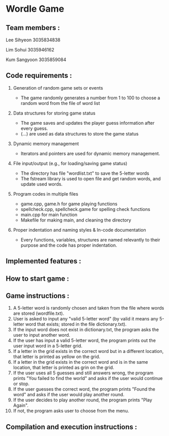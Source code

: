 # Wordle Game
## Team members :
Lee Sihyeon 3035834838

Lim Sohui 3035946162

Kum Sangyoon 3035859084

## Code requirements :
1. Generation of random game sets or events
    - The game randomly generates a number from 1 to 100 to choose a random word from the file of word list

2. Data structures for storing game status
    - The game saves and updates the player guess information after every guess.
    - (...) are used as data structures to store the game status
3. Dynamic memory management
    - Iterators and pointers are used for dynamic memory management.
4. File input/output (e.g., for loading/saving game status)
    - The directory has file "wordlist.txt" to save the 5-letter words
    - The fstream library is used to open file and get random words, and update used words.

5. Program codes in multiple files
    - game.cpp, game.h for game playing functions
    - spellcheck.cpp, spellcheck.game for spelling check functions
    - main.cpp for main function
    - Makefile for making main, and cleaning the directory
6. Proper indentation and naming styles & In-code documentation
    - Every functions, variables, structures are named relevantly to their purpose and the code has proper indentation.


## Implemented features :

## How to start game :

## Game instructions :
1. A 5-letter word is randomly chosen and taken from the file where words are stored (wordfile.txt).
2. User is asked to input any "valid 5-letter word" (by valid it means any 5-letter word that exists; stored in the file dictionary.txt). 
3. If the input word does not exist in dictionary.txt, the program asks the user to input another word.
4. If the user has input a valid 5-letter word, the program prints out the user input word in a 5-letter grid. 
5. If a letter in the grid exists in the correct word but in a different location, that letter is printed as yellow on the grid.
6. If a letter in the grid exists in the correct word and is in the same location, that letter is printed as grin on the grid.
7. If the user uses all 5 guesses and still answers wrong, the program prints "You failed to find the world" and asks if the user would continue or stop. 
8. If the user guesses the correct word, the program prints "Found the word" and asks if the user would play another round. 
9. If the user decides to play another round, the program prints "Play Again".
10. If not, the program asks user to choose from the menu. 

## Compilation and execution instructions :
